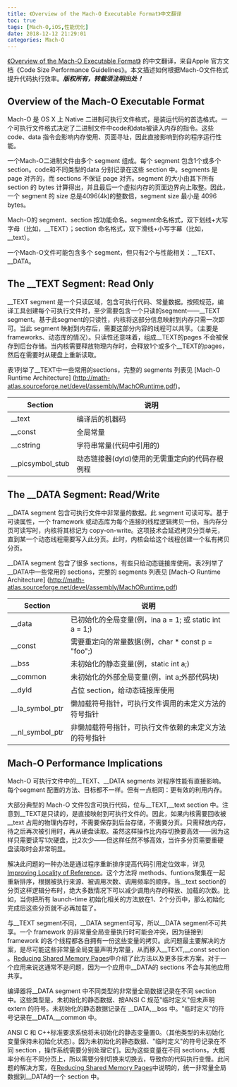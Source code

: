```yaml
---
title: 《Overview of the Mach-O Executable Format》中文翻译
toc: true
tags: [Mach-O,iOS,性能优化]
date: 2018-12-12 21:29:01
categories: Mach-O
---
```

[《Overview of the Mach-O Executable Format》](https://developer.apple.com/library/archive/documentation/Performance/Conceptual/CodeFootprint/Articles/MachOOverview.html#//apple_ref/doc/uid/20001860-BAJGJEJC) 的中文翻译，来自Apple 官方文档《Code Size Performance Guidelines》。本文描述如何根据Mach-O文件格式提升代码执行效率。***版权所有，转载须注明出处！***
<!-- more -->
## Overview of the Mach-O Executable Format
Mach-O 是 OS X 上 Native 二进制可执行文件格式，是装运代码的首选格式。一个可执行文件格式决定了二进制文件中code和data被读入内存的指令。这些 code、data 指令会影响内存使用、页面寻址，因此直接影响到你的程序运行性能。

一个Mach-O二进制文件由多个 segment 组成。每个 segment 包含1个或多个 section。code和不同类型的data 分别记录在这些 section 中。segments 是 page 对齐的，而 sections 不保证 page 对齐。segment 的大小由其下所有 section 的 bytes 计算得出，并且最后一个虚拟内存的页面边界向上取整。因此，一个 segment 的 size 总是4096(4k)的整数倍，segment size 最小是 4096 bytes。

Mach-O的 segment、section 按功能命名。segment命名格式，双下划线+大写字母（比如，\_\_TEXT）；section 命名格式，双下滑线+小写字幕（比如，\_\_text）。

一个Mach-O文件可能包含多个 segment，但只有2个与性能相关：\_\_TEXT、\_\_DATA。

## The \_\_TEXT Segment: Read Only
\_\_TEXT segment 是一个只读区域，包含可执行代码、常量数据。按照规范，编译工具创建每个可执行文件时，至少需要包含一个只读的segment——\_\_TEXT segment。基于此segment的只读性，内核将这部分信息映射到内存只需一次即可。当此 segment 映射到内存后，需要这部分内容的线程可以共享。（主要是frameworks、动态库的情况）。只读性还意味着，组成\_\_TEXT的pages 不会被保存到后台存储。当内核需要释放物理内存时，会释放1个或多个\_\_TEXT的pages，然后在需要时从硬盘上重新读取。

表1列举了\_\_TEXT中一些常用的sections，完整的 segments 列表见 [Mach-O Runtime Architecture]
(http://math-atlas.sourceforge.net/devel/assembly/MachORuntime.pdf)。

| Section | 说明 |
|---|---|
| \_\_text | 编译后的机器码 |
| \_\_const | 全局常量 |
| \_\_cstring | 字符串常量(代码中引用的) |
| \_\_picsymbol\_stub | 动态链接器(dyld)使用的无需重定向的代码存根例程 |

## The \_\_DATA Segment: Read/Write
\_\_DATA segment 包含可执行文件中非常量的数据。此 segment 可读可写。基于可读属性，一个 framework 或动态库为每个连接的线程逻辑拷贝一份。当内存分页可读写时，内核将其标记为 copy-on-write。这项技术会延迟拷贝分页单元，直到某一个动态线程需要写入此分页。此时，内核会给这个线程创建一个私有拷贝分页。

\_\_DATA segment 包含了很多 sections，有些只给动态链接库使用。表2列举了\_\_DATA中一些常用的 sections，完整的 segments 列表见 [Mach-O Runtime Architecture]
(http://math-atlas.sourceforge.net/devel/assembly/MachORuntime.pdf)

| Section | 说明 |
|---|---|
| \_\_data | 已初始化的全局变量(例，ina a = 1; 或 static int a = 1;) |
| \_\_const | 需要重定向的常量数据(例，char * const p = "foo";) |
| \_\_bss | 未初始化的静态变量(例，static int a;) |
| \_\_common | 未初始化的外部全局变量(例，int a;外部代码块) |
| \_\_dyld | 占位 section，给动态链接库使用 |
| \_\_la\_symbol\_ptr | 懒加载符号指针，可执行文件调用的未定义方法的符号指针 |
| \_\_nl\_symbol\_ptr | 非懒加载符号指针，可执行文件依赖的未定义方法的符号指针 |

## Mach-O Performance Implications
Mach-O 可执行文件中的\_\_TEXT、\_\_DATA segments 对程序性能有直接影响。每个segment 配置的方法、目标都不一样。但有一点相同：更有效的利用内存。

大部分典型的 Mach-O 文件包含可执行代码，位与\_\_TEXT,\_\_text section 中。注意到\_\_TEXT是只读的，是直接映射到可执行文件的。因此，如果内核需要回收被\_\_text 占用的物理内存时，不需要保存到后台存储，不需要分页。只需释放内存，待之后再次被引用时，再从硬盘读取。虽然这样操作比内存切换要高效——因为这样只需要读写1次硬盘，比2次少——但这样任然不够高效，当许多分页需要重硬盘读取时会非常明显。

解决此问题的一种办法是通过程序重新排序提高代码引用定位效率，详见[Improving Locality of Reference](https://developer.apple.com/library/archive/documentation/Performance/Conceptual/CodeFootprint/Articles/ImprovingLocality.html#//apple_ref/doc/uid/20001862-CJBJFIDD)。这个方法将 methods、funtions聚集在一起重新排序，根据被执行来源、被调用次数、调用频率的顺序。当\_\_text section的分页这样逻辑分布时，绝大多数情况下可以减少调用内存的释放、加载的次数。比如，当你把所有 launch-time 初始化相关的方法放在1、2个分页中，那么初始化完成后这些分页就不必再加载了。

与\_\_TEXT segment不同，\_\_DATA segment可写，所以\_\_DATA segment不可共享。一个 framework 的非常量全局变量执行时可能会冲突，因为链接到 framework 的各个线程都各自拥有一份这些变量的拷贝。此问题最主要解决的方案，是尽可能这些非常量全局变量声明为常量，从而移入\_\_TEXT,\_\_const section 。[Reducing Shared Memory Pages](https://developer.apple.com/library/archive/documentation/Performance/Conceptual/CodeFootprint/Articles/SharedPages.html#//apple_ref/doc/uid/20001863-CJBJFIDD)中介绍了此方法以及更多技术方案。对于一个应用来说这通常不是问题，因为一个应用中\_\_DATA的 sections 不会与其他应用共享。

编译器将\_\_DATA segment 中不同类型的非常量全局数据记录在不同 section 中。这些类型是，未初始化的静态数据、按ANSI C 规范"临时定义"但未声明 extern 的符号。未初始化的静态数据记录在 \_\_DATA,\_\_bss 中。"临时定义"的符号记录在\_\_DATA,\_\_common 中。

ANSI C 和 C++标准要求系统将未初始化的静态变量置0。（其他类型的未初始化变量保持未初始化状态）。因为未初始化的静态数据、"临时定义"的符号记录在不同 section ，操作系统需要分别处理它们。因为这些变量在不同 sections，大概率分布在不同分页上，所以需要分别切换来切换去，导致你的代码执行变慢。此问题的解决方案，在[Reducing Shared Memory Pages](https://developer.apple.com/library/archive/documentation/Performance/Conceptual/CodeFootprint/Articles/SharedPages.html#//apple_ref/doc/uid/20001863-CJBJFIDD)中说明的，统一非常量全局数据到\_\_DATA的一个 section 中。